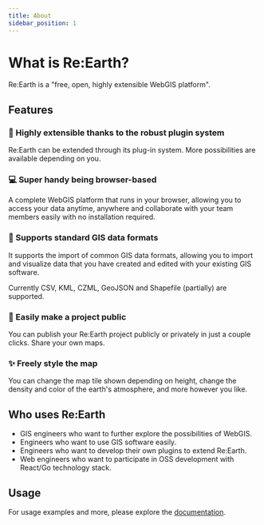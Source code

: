 ```yaml
---
title: About
sidebar_position: 1
---
```


# What is Re:Earth?

Re:Earth is a "free, open, highly extensible WebGIS platform".

## Features

### 🔌 Highly extensible thanks to the robust plugin system

Re:Earth can be extended through its plug-in system. More possibilities are available depending on you.

### 💻 Super handy being browser-based

A complete WebGIS platform that runs in your browser, allowing you to access your data anytime, anywhere and collaborate with your team members easily with no installation required.

### 💪 Supports standard GIS data formats

It supports the import of common GIS data formats, allowing you to import and visualize data that you have created and edited with your existing GIS software.

Currently CSV, KML, CZML, GeoJSON and Shapefile (partially) are supported.

### 📢 Easily make a project public

You can publish your Re:Earth project publicly or privately in just a couple clicks. Share your own maps.

### ✨ Freely style the map

You can change the map tile shown depending on height, change the density and color of the earth's atmosphere, and more however you like.

## Who uses Re:Earth

- GIS engineers who want to further explore the possibilities of WebGIS.
- Engineers who want to use GIS software easily.
- Engineers who want to develop their own plugins to extend Re:Earth.
- Web engineers who want to participate in OSS development with React/Go technology stack.

## Usage

For usage examples and more, please explore the [documentation](https://docs.reearth.io/).